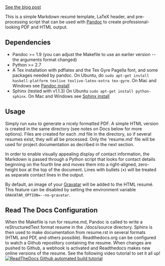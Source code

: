 [See the blog post](http://cmwelsh.com/beautiful-resumes-with-markdown-and-latex)

This is a simple Markdown resumé template, LaTeX header, and pre-processing
script that can be used with [Pandoc](http://johnmacfarlane.net/pandoc/) to
create professional-looking PDF and HTML output.

Dependencies
------------

* Pandoc >= 1.9 (you can adjust the Makefile to use an earlier version -- the
  arguments format changed)
* Python >= 2.7
* A Tex installation with pdflatex and the Tex Gyre Pagella font, and some
  packages needed by pandoc.  On Ubuntu, do
  `sudo apt-get install haskell-platform texlive texlive-latex-extra tex-gyre`.
  On Mac and Windows see [Pandoc install](http://johnmacfarlane.net/pandoc/installing.html)
* Sphinx (tested with v1.1.3)
  On Ubuntu `sudo apt-get install python-sphinx`. On Mac and Windows see 
  [Sphinx install](http://sphinx-doc.org/latest/install.html)

Usage
-----

Simply run `make` to generate a nicely formatted PDF.
A simple HTML version is created in the same directory (see notes on Docs below for more options).
Files are created for each .md file in the directory, so if several 
resumes exist, they will all be processed. Only the 'resume.md' file will
be used for project documentation as decribed in the next section.

In order to enable visually appealing display of contact information, the
Markdown is passed through a Python script that looks for contact details
beginning on the fourth line and moves them into a right-aligned, zero-height
box at the top of the document.  Lines with bullets (•) will be treated as
separate contact lines in the output.

By default, an image of your [Gravatar](http://www.gravatar.com) will be added
to the HTML resumé.  This feature can be disabled by setting the environment
variable `GRAVATAR_OPTION=--no-gravatar`.

Read The Docs Configuration
---------------------------
When the Makefile is run for resume.md, Pandoc is called to write a reStructuredText
format resume in the ./docs/source directory. Sphinx is then used to make 
documentation from resume.rst in several formats (HTML and PDf, and others possible).
Readthedocs.org can be configured to watch a Github repostitory containing the resume.
When changes are pushed to Github, a webhook is activated and Readthedocs makes new
online versions of the resume. See the following video tutorial to set it all up!
[![ReadTheDocs Github automated build tutorial](http://img.youtube.com/vi/oJsUvBQyHBs/0.jpg)](http://www.youtube.com/watch?v=oJsUvBQyHBs)